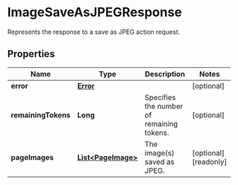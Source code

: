 

# ImageSaveAsJPEGResponse

Represents the response to a save as JPEG action request.
## Properties

Name | Type | Description | Notes
------------ | ------------- | ------------- | -------------
**error** | [**Error**](Error.md) |  |  [optional]
**remainingTokens** | **Long** | Specifies the number of remaining tokens. |  [optional]
**pageImages** | [**List&lt;PageImage&gt;**](PageImage.md) | The image(s) saved as JPEG. |  [optional] [readonly]



